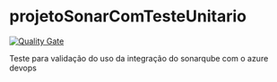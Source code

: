 # projetoSonarComTesteUnitario
[![Quality Gate](https://gandalf.stone.com.br/api/badges/gate?key=stone-payments-flavia-novoProjeto)](https://gandalf.stone.com.br/dashboard/index/stone-payments-flavia-novoProjeto:PocProjetoTestePlugins)

Teste para validação do uso da integração do sonarqube com o azure devops
